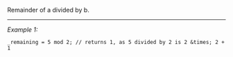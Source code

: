 Remainder of a divided by b.


---
*Example 1:*
```sqf
_remaining = 5 mod 2; // returns 1, as 5 divided by 2 is 2 &times; 2 + 1
```